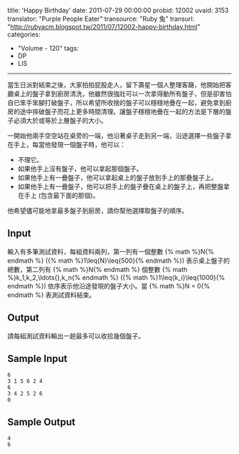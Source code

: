 title: 'Happy Birthday'
date: 2011-07-29 00:00:00
probid: 12002
uvaid: 3153
translator: "Purple People Eater"
transource: "Ruby 兔"
transurl: "http://rubyacm.blogspot.tw/2011/07/12002-happy-birthday.html"
categories:
- "Volume - 120"
tags:
- DP
- LIS
---

當生日派對結束之後，大家拍拍屁股走人，留下壽星一個人整理客廰，他開始把客廳桌上的盤子拿到廚房清洗，他雖然很強壯可以一次拿得動所有盤子，但是卻害怕自已笨手笨腳打破盤子，所以希望所收捨的盤子可以穩穩地疊在一起，避免拿到廚房的途中摔破盤子而花上更多時間清理。讓盤子穩穩地疊在一起的方法是下層的盤子必須大於或等於上層盤子的大小。

一開始他兩手空空站在桌旁的一端，他沿著桌子走到另一端，沿途選擇一些盤子拿在手上，每當他發現一個盤子時，他可以：

- 不理它。
- 如果他手上沒有盤子，他可以拿起那個盤子。
- 如果他手上有一疊盤子，他可以拿起桌上的盤子放到手上的那疊盤子上。
- 如果他手上有一疊盤子，他可以把手上的盤子疊在桌上的盤子上，再把整盤拿在手上 (包含最下面的那個)。

他希望儘可能地拿最多盤子到廚房，請你幫他選擇取盤子的順序。

<!-- more -->

## Input ##

輸入有多筆測試資料，每組資料兩列，第一列有一個整數 {% math %}N{% endmath %} ({% math %}1\leq{N}\leq{500}{% endmath %}) 表示桌上盤子的總數，第二列有 {% math %}N{% endmath %} 個整數 {% math %}k_1,k_2,\ldots{},k_n{% endmath %} ({% math %}1\leq{k_i}\leq{1000}{% endmath %}) 依序表示他沿途發現的盤子大小。當 {% math %}N = 0{% endmath %} 表測試資料結束。

## Output ##

請每組測試資料輸出一趟最多可以收拾幾個盤子。

## Sample Input ##

	6
	3 1 5 6 2 4
	6
	3 4 2 5 2 6
	0

## Sample Output ##

	4
	6